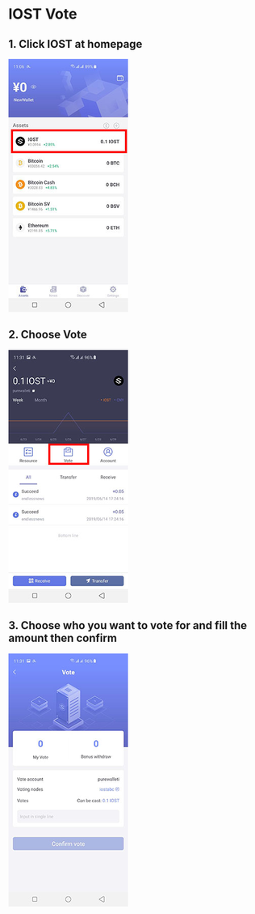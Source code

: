 # IOST Vote

## 1. Click IOST at homepage

![deposit-1](./voting-1.jpeg)

## 2. Choose Vote

![deposit-2](./voting-2.jpeg)

## 3. Choose who you want to vote for and fill the amount then confirm

![deposit-3](./voting-3.jpeg)